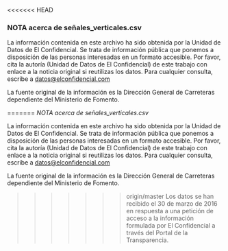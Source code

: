 <<<<<<< HEAD
### NOTA acerca de señales_verticales.csv

La información contenida en este archivo ha sido obtenida por la Unidad de Datos de El Confidencial.
Se trata de información pública que ponemos a disposición de las personas interesadas en un formato accesible. 
Por favor, cita la autoría (Unidad de Datos de El Confidencial) de este trabajo con enlace a la noticia original si reutilizas los datos. Para cualquier consulta, escribe a datos@elconfidencial.com

La fuente original de la información es la Dirección General de Carreteras dependiente del Ministerio de Fomento.

=======
*NOTA acerca de señales_verticales.csv*

La información contenida en este archivo ha sido obtenida por la Unidad de Datos de El Confidencial.
Se trata de información pública que ponemos a disposición de las personas interesadas en un formato accesible. 
Por favor, cita la autoría (Unidad de Datos de El Confidencial) de este trabajo con enlace a la noticia original si reutilizas los datos. Para cualquier consulta, escribe a datos@elconfidencial.com

La fuente original de la información es la Dirección General de Carreteras dependiente del Ministerio de Fomento.

>>>>>>> origin/master
Los datos se han recibido el 30 de marzo de 2016 en respuesta a una petición de acceso a la información formulada por El Confidencial a través del Portal de la Transparencia.